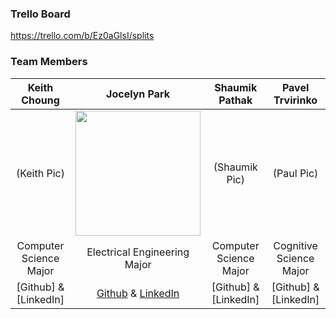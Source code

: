### Trello Board
https://trello.com/b/Ez0aGlsI/splits

### Team Members
| Keith Choung | Jocelyn Park | Shaumik Pathak | Pavel Trvirinko |
| :---: | :---: | :---: | :---: |
| (Keith Pic)| <img src = "https://github.com/ECS189E/project-w21-splits/blob/main/Pictures/Jocelyn%20Park.png" width="200"> | (Shaumik Pic) | (Paul Pic) |
| Computer Science Major | Electrical Engineering Major | Computer Science Major | Cognitive Science Major |
| [Github] & [LinkedIn] | [Github](https://github.com/spectivePer) & [LinkedIn](https://www.linkedin.com/in/jocelyn-park) | [Github] & [LinkedIn] | [Github] & [LinkedIn] | 









